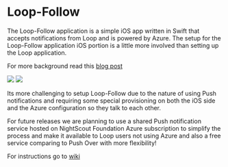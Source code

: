 # Loop-Follow
The Loop-Follow application is a simple iOS app written in Swift that accepts notifications from Loop and is powered by Azure. The setup for the Loop-Follow application iOS portion is a little more involved than setting up the Loop application.

For more background read this [blog post](https://blogs.msdn.microsoft.com/alimaz/2016/09/22/azure-logic-apps-azure-sql-and-loop-better-together-part-ii/)

![](https://msdnshared.blob.core.windows.net/media/2016/09/20160922_152515000_iOS-169x300.png)
![](https://msdnshared.blob.core.windows.net/media/2016/09/20160921_044556000_iOS-169x300.png)

Its more challenging to setup Loop-Follow due to the nature of using Push notifications and requiring some special provisioning on both the iOS side and the Azure configuration so they talk to each other.

For future releases we are planning to use a shared Push notification service hosted on NightScout Foundation Azure subscription to simplify the process and make it available to Loop users not using Azure and also a free service comparing to Push Over with more flexibility!

For instructions go to [wiki](https://github.com/amazaheri/Loop-Follow/wiki)
